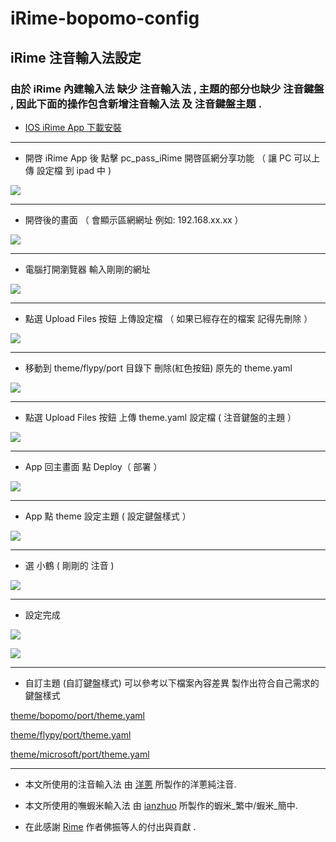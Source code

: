 # iRime-bopomo-config

## iRime 注音輸入法設定

### 由於 iRime 內建輸入法 缺少 注音輸入法 , 主題的部分也缺少 注音鍵盤 , 因此下面的操作包含新增注音輸入法 及 注音鍵盤主題 .

* [IOS iRime App 下載安裝](<https://apps.apple.com/tw/app/irime%E8%BE%93%E5%85%A5%E6%B3%95-%E5%B0%8F%E9%B9%A4%E5%8F%8C%E6%8B%BC%E4%BA%94%E7%AC%94%E9%83%91%E7%A0%81%E8%BE%93%E5%85%A5%E6%B3%95/id1142623977>)

- - -

* 開啓 iRime App 後 點擊 pc_pass_iRime 開啓區網分享功能 （ 讓 PC 可以上傳 設定檔 到 ipad 中 )

![](https://github.com/copy0401/irime-bopomo-config/raw/master/images/1_ipad1.jpg)

- - -

* 開啓後的畫面 （ 會顯示區網網址 例如: 192.168.xx.xx ）

![](https://github.com/copy0401/irime-bopomo-config/raw/master/images/2_ipad2.png)

- - -

* 電腦打開瀏覽器 輸入剛剛的網址 

![](https://github.com/copy0401/irime-bopomo-config/raw/master/images/3_pc1.png)

- - -

* 點選 Upload Files 按鈕 上傳設定檔 （ 如果已經存在的檔案 記得先刪除 ）

![](https://github.com/copy0401/irime-bopomo-config/raw/master/images/4_pc2.png)

- - -

* 移動到 theme/flypy/port 目錄下 刪除(紅色按鈕) 原先的 theme.yaml 

![](https://github.com/copy0401/irime-bopomo-config/raw/master/images/5_pc3.png)

- - -

* 點選 Upload Files 按鈕 上傳 theme.yaml 設定檔  ( 注音鍵盤的主題 ）

![](https://github.com/copy0401/irime-bopomo-config/raw/master/images/6_pc4.png)

- - -

* App 回主畫面 點 Deploy（ 部署 ）

![](https://github.com/copy0401/irime-bopomo-config/raw/master/images/7_ipad3.jpg)

- - -

* App 點 theme 設定主題 ( 設定鍵盤樣式 ）

![](https://github.com/copy0401/irime-bopomo-config/raw/master/images/8_ipad4.jpg)

- - -

* 選 小鶴  ( 剛剛的 注音 )

![](https://github.com/copy0401/irime-bopomo-config/raw/master/images/9_ipad5.jpg)

- - -

* 設定完成

![](https://github.com/copy0401/irime-bopomo-config/raw/master/images/10_ipad6.png)

![](https://github.com/copy0401/irime-bopomo-config/raw/master/images/11_ipad6.png)


- - -

* 自訂主題 (自訂鍵盤樣式) 可以參考以下檔案內容差異 製作出符合自己需求的鍵盤樣式

 [theme/bopomo/port/theme.yaml](<https://github.com/copy0401/irime-bopomo-config/raw/master/theme/bopomo/port/theme.yaml>)
 
 [theme/flypy/port/theme.yaml](<https://github.com/copy0401/irime-bopomo-config/raw/master/theme/flypy/port/theme.yaml>)
 
 [theme/microsoft/port/theme.yaml](<https://github.com/copy0401/irime-bopomo-config/raw/master/theme/microsoft/port/theme.yaml>)


- - -

* 本文所使用的注音輸入法 由 [洋蔥](https://github.com/oniondelta) 所製作的洋蔥純注音.

* 本文所使用的嘸蝦米輸入法 由 [ianzhuo](https://github.com/ianzhuo/irime-liur)  所製作的蝦米_繁中/蝦米_簡中.

* 在此感謝 [Rime](https://github.com/rime) 作者佛振等人的付出與貢獻 .
